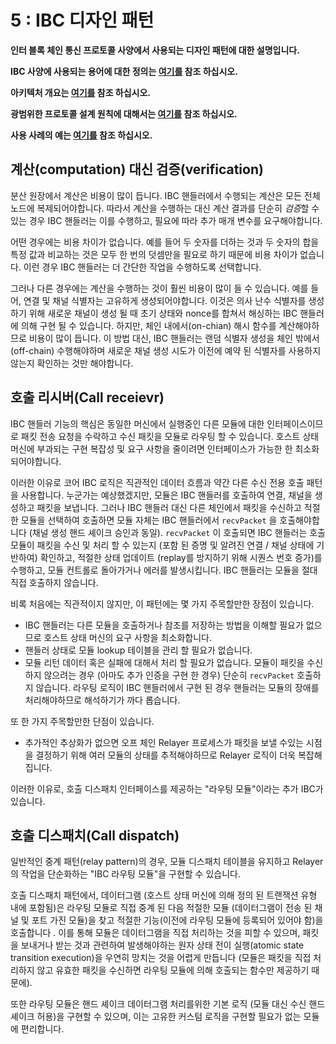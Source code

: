 # 5 : IBC 디자인 패턴

**인터 블록 체인 통신 프로토콜 사양에서 사용되는 디자인 패턴에 대한 설명입니다.**

**IBC 사양에 사용되는 용어에 대한 정의는 [여기를](./1_IBC_TERMINOLOGY.md) 참조 하십시오.**

**아키텍처 개요는 [여기를](./2_IBC_ARCHITECTURE.md) 참조 하십시오.**

**광범위한 프로토콜 설계 원칙에 대해서는 [여기를](./3_IBC_DESIGN_PRINCIPLES.md) 참조 하십시오.**

**사용 사례의 예는 [여기를](./4_IBC_USECASES.md) 참조 하십시오.**

## 계산(computation) 대신 검증(verification)

분산 원장에서 계산은 비용이 많이 듭니다. IBC 핸들러에서 수행되는 계산은 모든 전체 노드에 복제되어야합니다. 따라서 계산을 수행하는 대신 계산 결과를 단순히 *검증*할 수 있는 경우 IBC 핸들러는 이를 수행하고, 필요에 따라 추가 매개 변수를 요구해야합니다.

 어떤 경우에는 비용 차이가 없습니다. 예를 들어 두 숫자를 더하는 것과 두 숫자의 합을 특정 값과 비교하는 것은 모두 한 번의 덧셈만을 필요로 하기 때문에 비용 차이가 없습니다. 이런 경우 IBC 핸들러는 더 간단한 작업을 수행하도록 선택합니다.

 그러나 다른 경우에는 계산을 수행하는 것이 훨씬 비용이 많이 들 수 있습니다. 예를 들어, 연결 및 채널 식별자는 고유하게 생성되어야합니다. 이것은 의사 난수 식별자를 생성하기 위해 새로운 채널이 생성 될 때 초기 상태와 nonce를 합쳐서 해싱하는 IBC 핸들러에 의해 구현 될 수 있습니다. 하지만, 체인 내에서(on-chian) 해시 함수를 계산해야하므로 비용이 많이 듭니다. 이 방법 대신, IBC 핸들러는 랜덤 식별자 생성을 체인 밖에서(off-chain) 수행해야하며 새로운 채널 생성 시도가 이전에 예약 된 식별자를 사용하지 않는지 확인하는 것만 해야합니다.

## 호출 리시버(Call receievr)

IBC 핸들러 기능의 핵심은 동일한 머신에서 실행중인 다른 모듈에 대한 인터페이스이므로 패킷 전송 요청을 수락하고 수신 패킷을 모듈로 라우팅 할 수 있습니다. 호스트 상태 머신에 부과되는 구현 복잡성 및 요구 사항을 줄이려면 인터페이스가 가능한 한 최소화되어야합니다.

이러한 이유로 코어 IBC 로직은 직관적인 데이터 흐름과 약간 다른 수신 전용 호출 패턴을 사용합니다. 누군가는 예상했겠지만, 모듈은 IBC 핸들러를 호출하여 연결, 채널을 생성하고 패킷을 보냅니다. 그러나 IBC 핸들러 대신 다른 체인에서 패킷을 수신하고 적절한 모듈을 선택하여 호출하면 모듈 자체는 IBC 핸들러에서 `recvPacket` 을 호출해야합니다 (채널 생성 핸드 셰이크 승인과 동일). `recvPacket` 이 호출되면 IBC 핸들러는 호출 모듈이 패킷을 수신 및 처리 할 수 있는지 (포함 된 증명 및 알려진 연결 / 채널 상태에 기반하여) 확인하고, 적절한 상태 업데이트 (replay를 방지하기 위해 시퀀스 번호 증가)를 수행하고, 모듈 컨트롤로 돌아가거나 에러를 발생시킵니다. IBC 핸들러는 모듈을 절대 직접 호출하지 않습니다.

비록 처음에는 직관적이지 않지만, 이 패턴에는 몇 가지 주목할만한 장점이 있습니다.

- IBC 핸들러는 다른 모듈을 호출하거나 참조를 저장하는 방법을 이해할 필요가 없으므로 호스트 상태 머신의 요구 사항을 최소화합니다.
- 핸들러 상태로 모듈 lookup 테이블을 관리 할 필요가 없습니다.
- 모듈 리턴 데이터 혹은 실패에 대해서 처리 할 필요가 없습니다. 모듈이 패킷을 수신하지 않으려는 경우 (아마도 추가 인증을 구현 한 경우) 단순히 `recvPacket` 호출하지 않습니다. 라우팅 로직이 IBC 핸들러에서 구현 된 경우 핸들러는 모듈의 장애를 처리해야하므로 해석하기가 까다 롭습니다.

또 한 가지 주목할만한 단점이 있습니다.

- 추가적인 추상화가 없으면 오프 체인 Relayer 프로세스가 패킷을 보낼 수있는 시점을 결정하기 위해 여러 모듈의 상태를 추적해야하므로 Relayer 로직이 더욱 복잡해집니다.

이러한 이유로, 호출 디스패치 인터페이스를 제공하는 "라우팅 모듈"이라는 추가 IBC가 있습니다.

## 호출 디스패치(Call dispatch)

일반적인 중계 패턴(relay pattern)의 경우, 모듈 디스패치 테이블을 유지하고 Relayer의 작업을 단순화하는 "IBC 라우팅 모듈"을 구현할 수 있습니다.

호출 디스패치 패턴에서, 데이터그램 (호스트 상태 머신에 의해 정의 된 트랜잭션 유형 내에 포함됨)은 라우팅 모듈로 직접 중계 된 다음 적절한 모듈 (데이터그램이 전송 된 채널 및 포트 가진 모듈)을 찾고 적절한 기능(이전에 라우팅 모듈에 등록되어 있어야 함)을 호출합니다 . 이를 통해 모듈은 데이터그램을 직접 처리하는 것을 피할 수 있으며, 패킷을 보내거나 받는 것과 관련하여 발생해야하는 원자 상태 전이 실행(atomic state transition execution)을 우연히 망치는 것을 어렵게 만듭니다 (모듈은 패킷을 직접 처리하지 않고 유효한 패킷을 수신하면 라우팅 모듈에 의해 호출되는 함수만 제공하기 때문에).

또한 라우팅 모듈은 핸드 셰이크 데이터그램 처리를위한 기본 로직 (모듈 대신 수신 핸드 셰이크 허용)을 구현할 수 있으며, 이는 고유한 커스텀 로직을 구현할 필요가 없는 모듈에 편리합니다.
